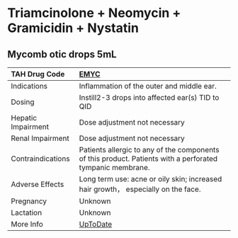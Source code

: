 # Triamcinolone + Neomycin + Gramicidin + Nystatin

## Mycomb otic drops 5mL

| TAH Drug Code      | [EMYC](https://www.tahsda.org.tw/drugs/hissearch.php?drug_code=EMYC)                                                  |
|:-------------------|:----------------------------------------------------------------------------------------------------------------------|
| Indications        | Inflammation of the outer and middle ear.                                                                             |
| Dosing             | Instill2-3 drops into affected ear(s) TID to QID                                                                      |
| Hepatic Impairment | Dose adjustment not necessary                                                                                         |
| Renal Impairment   | Dose adjustment not necessary                                                                                         |
| Contraindications  | Patients allergic to any of the components of this product. Patients with a perforated tympanic membrane.             |
| Adverse Effects    | Long term use: acne or oily skin; increased hair growth， especially on the face.                                     |
| Pregnancy          | Unknown                                                                                                               |
| Lactation          | Unknown                                                                                                               |
| More Info          | [UpToDate](https://www.uptodate.com/contents/triamcinolone-and-neomycin-and-gramicidin-and-nystatin-drug-information) |

